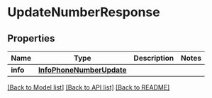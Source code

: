 # UpdateNumberResponse


## Properties
Name | Type | Description | Notes
------------ | ------------- | ------------- | -------------
**info** | [**InfoPhoneNumberUpdate**](InfoPhoneNumberUpdate.md) |  | 


[[Back to Model list]](../../README.md#models) [[Back to API list]](../../README.md#available-methods) [[Back to README]](../../README.md)


